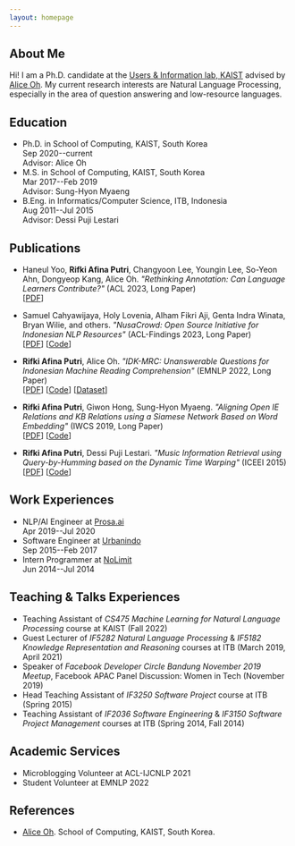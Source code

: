 ```yaml
---
layout: homepage
---
```


## About Me

Hi! I am a Ph.D. candidate at the [Users & Information lab, KAIST](https://uilab.kr/) advised by [Alice Oh](https://aliceoh9.github.io/). My current research interests are Natural Language Processing, especially in the area of question answering and low-resource languages.


## Education

- Ph.D. in School of Computing, KAIST, South Korea
  <br>
  Sep 2020--current
  <br>
  Advisor: Alice Oh
- M.S. in School of Computing, KAIST, South Korea
  <br>
  Mar 2017--Feb 2019
  <br>
  Advisor: Sung-Hyon Myaeng
- B.Eng. in Informatics/Computer Science, ITB, Indonesia
  <br>
  Aug 2011--Jul 2015
  <br>
  Advisor: Dessi Puji Lestari


## Publications
- Haneul Yoo, **Rifki Afina Putri**, Changyoon Lee, Youngin Lee, So-Yeon Ahn, Dongyeop Kang, Alice Oh. _"Rethinking Annotation: Can Language Learners Contribute?"_ (ACL 2023, Long Paper)
  <br>
  [[PDF](https://aclanthology.org/2023.acl-long.822/)]
  
- Samuel Cahyawijaya, Holy Lovenia, Alham Fikri Aji, Genta Indra Winata, Bryan Wilie, and others. _"NusaCrowd: Open Source Initiative for Indonesian NLP Resources"_ (ACL-Findings 2023, Long Paper)
  <br>
  [[PDF](https://aclanthology.org/2023.findings-acl.868/)] [[Code](https://github.com/IndoNLP/nusa-crowd)]
  
- **Rifki Afina Putri**, Alice Oh. _"IDK-MRC: Unanswerable Questions for Indonesian Machine Reading Comprehension"_ (EMNLP 2022, Long Paper)
  <br>
  [[PDF](https://aclanthology.org/2022.emnlp-main.465/)] [[Code](https://github.com/rifkiaputri/IDK-MRC)] [[Dataset](https://huggingface.co/datasets/rifkiaputri/idk-mrc)]

- **Rifki Afina Putri**, Giwon Hong, Sung-Hyon Myaeng. _"Aligning Open IE Relations and KB Relations using a Siamese Network Based on Word Embedding"_ (IWCS 2019, Long Paper)
  <br>
  [[PDF](https://www.aclweb.org/anthology/W19-0412.pdf)] [[Code](https://github.com/rifkiaputri/Relation-Aligner)]
  
- **Rifki Afina Putri**, Dessi Puji Lestari. _"Music Information Retrieval using Query-by-Humming based on the Dynamic Time Warping"_ (ICEEI 2015)
  <br>
  [[PDF](https://ieeexplore.ieee.org/document/7352471)] [[Code](https://github.com/rifkiaputri/MidiMatcher)]


## Work Experiences

- NLP/AI Engineer at [Prosa.ai](https://prosa.ai/)
  <br>
  Apr 2019--Jul 2020
- Software Engineer at [Urbanindo](https://urbanindo.com/)
  <br>
  Sep 2015--Feb 2017
- Intern Programmer at [NoLimit](https://nolimit.id/)
  <br>
  Jun 2014--Jul 2014
  
  
## Teaching & Talks Experiences
- Teaching Assistant of _CS475 Machine Learning for Natural Language Processing_ course at KAIST (Fall 2022)
- Guest Lecturer of _IF5282 Natural Language Processing_ & _IF5182 Knowledge Representation and Reasoning_ courses at ITB (March 2019, April 2021)
- Speaker of _Facebook Developer Circle Bandung November 2019 Meetup_, Facebook APAC Panel Discussion: Women in Tech (November 2019)
- Head Teaching Assistant of _IF3250 Software Project_ course at ITB (Spring 2015)
- Teaching Assistant of _IF2036 Software Engineering_ & _IF3150 Software Project Management_ courses at ITB (Spring 2014, Fall 2014)


## Academic Services
- Microblogging Volunteer at ACL-IJCNLP 2021
- Student Volunteer at EMNLP 2022


## References

- [Alice Oh](https://aliceoh9.github.io/). School of Computing, KAIST, South Korea.
